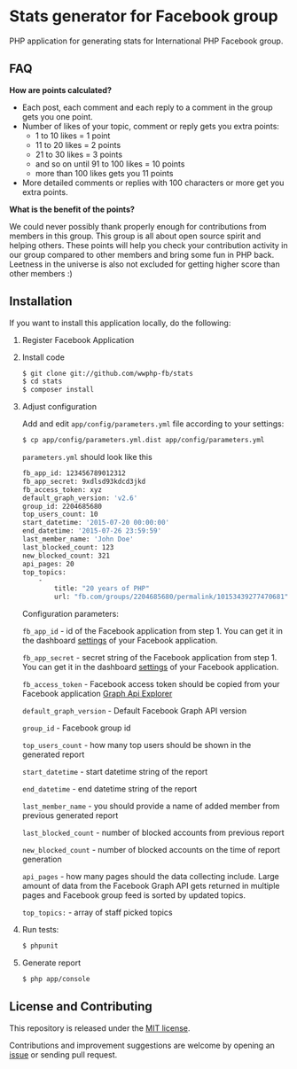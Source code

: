 # Stats generator for Facebook group

PHP application for generating stats for International PHP Facebook group.

## FAQ

**How are points calculated?**

* Each post, each comment and each reply to a comment in the group gets you one point.
* Number of likes of your topic, comment or reply gets you extra points:
    * 1 to 10 likes = 1 point
    * 11 to 20 likes = 2 points
    * 21 to 30 likes = 3 points
    * and so on until 91 to 100 likes = 10 points
    * more than 100 likes gets you 11 points
* More detailed comments or replies with 100 characters or more get you extra points.

**What is the benefit of the points?**

We could never possibly thank properly enough for contributions from members in
this group. This group is all about open source spirit and helping others. These
points will help you check your contribution activity in our group compared to
other members and bring some fun in PHP back. Leetness in the universe is also
not excluded for getting higher score than other members :)

## Installation

If you want to install this application locally, do the following:

1. Register Facebook Application

2. Install code

    ```bash
    $ git clone git://github.com/wwphp-fb/stats
    $ cd stats
    $ composer install
    ```

3. Adjust configuration

    Add and edit `app/config/parameters.yml` file according to your settings:

    ```bash
    $ cp app/config/parameters.yml.dist app/config/parameters.yml
    ```

    `parameters.yml` should look like this

    ```bash
    fb_app_id: 123456789012312
    fb_app_secret: 9xdlsd93kdcd3jkd
    fb_access_token: xyz
    default_graph_version: 'v2.6'
    group_id: 2204685680
    top_users_count: 10
    start_datetime: '2015-07-20 00:00:00'
    end_datetime: '2015-07-26 23:59:59'
    last_member_name: 'John Doe'
    last_blocked_count: 123
    new_blocked_count: 321
    api_pages: 20
    top_topics:
        -
            title: "20 years of PHP"
            url: "fb.com/groups/2204685680/permalink/10153439277470681"
    ```

    Configuration parameters:

    `fb_app_id` - id of the Facebook application from step 1. You can get it in the dashboard [settings](https://developers.facebook.com/apps/) of your Facebook application.

    `fb_app_secret` - secret string of the Facebook application from step 1. You can get it in the dashboard [settings](https://developers.facebook.com/apps/) of your Facebook application.

    `fb_access_token` - Facebook access token should be copied from your Facebook application [Graph Api Explorer](https://developers.facebook.com/tools/explorer)

    `default_graph_version` - Default Facebook Graph API version

    `group_id` - Facebook group id

    `top_users_count` - how many top users should be shown in the generated report

    `start_datetime` - start datetime string of the report

    `end_datetime` - end datetime string of the report

    `last_member_name` - you should provide a name of added member from previous generated report

    `last_blocked_count` - number of blocked accounts from previous report

    `new_blocked_count` - number of blocked accounts on the time of report generation

    `api_pages` - how many pages should the data collecting include. Large amount of data from the Facebook Graph API gets returned in multiple pages and Facebook group feed is sorted by updated topics.

    `top_topics:` - array of staff picked topics

4. Run tests:

    ```bash
    $ phpunit
    ```

5. Generate report

    ```bash
    $ php app/console
    ```

## License and Contributing

This repository is released under the [MIT license](LICENSE).

Contributions and improvement suggestions are welcome by opening an
[issue](https://github.com/wwphp-fb/stats/issues) or sending pull request.
